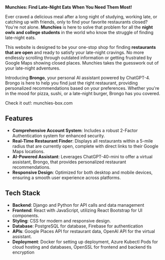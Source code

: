 **Munchies: Find Late-Night Eats When You Need Them Most!**

Ever craved a delicious meal after a long night of studying, working late, or catching up with friends, only to find your favorite restaurants closed? You're not alone. **Munchies** is here to solve that problem for all the **night owls and college students** in the world who know the struggle of finding late-night eats.

This website is designed to be your one-stop shop for finding **restaurants that are open** and ready to satisfy your late-night cravings. No more endlessly scrolling through outdated information or getting frustrated by Google Maps showing closed places. Munchies takes the guesswork out of your late-night adventures.

Introducing **Brongo**, your personal AI assistant powered by ChatGPT-4. Brongo is here to help you find just the right restaurant, providing personalized recommendations based on your preferences. Whether you're in the mood for pizza, sushi, or a late-night burger, Brongo has you covered.

Check it out!: munchies-box.com

## Features
- **Comprehensive Account System**: Includes a robust 2-Factor Authentication system for enhanced security.
- **Real-Time Restaurant Finder**: Displays all restaurants within a 5-mile radius that are currently open, complete with direct links to their Google Maps locations.
- **AI-Powered Assistant**: Leverages ChatGPT-40-mini to offer a virtual assistant, Brongo, that provides personalized restaurant recommendations.
- **Responsive Design**: Optimized for both desktop and mobile devices, ensuring a smooth user experience across platforms.

## Tech Stack
- **Backend**: Django and Python for API calls and data management
- **Frontend**: React with JavaScript, utilizing React Bootstrap for UI components.
- **Styling**: CSS for modern and responsive design.
- **Database**: PostgreSQL for database, Firebase for authentication
- **APIs**: Google Places API for restaurant data, OpenAI API for the virtual assistant.
- **Deployment**: Docker for setting up deployment, Azure Kubectl Pods for cloud hosting and databases, OpenSSL for frontend and backend tls encryption
